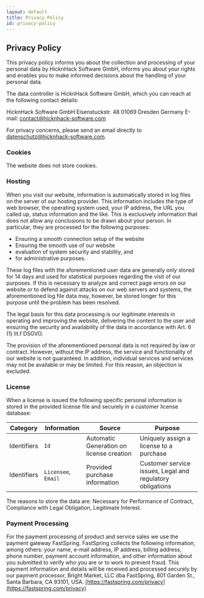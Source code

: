 ```yaml
---
layout: default
title: Privacy Policy
id: privacy-policy
---
```

## Privacy Policy

This privacy policy informs you about the collection and processing of your personal data by HicknHack Software GmbH, informs you about your rights and enables you to make informed decisions about the handling of your personal data.

The data controller is HicknHack Software GmbH, which you can reach at the following contact details:

HicknHack Software GmbH
Eisenstuckstr. 48
01069 Dresden
Germany
E-mail: contact@hicknhack-software.com

For privacy concerns, please send an email directly to datenschutz@hicknhack-software.com.

### Cookies

The website does not store cookies.

### Hosting

When you visit our website, information is automatically stored in log files on the server of our hosting provider. This information includes the type of web browser, the operating system used, your IP address, the URL you called up, status information and the like. This is exclusively information that does not allow any conclusions to be drawn about your person. In particular, they are processed for the following purposes:

* Ensuring a smooth connection setup of the website
* Ensuring the smooth use of our website
* evaluation of system security and stability, and
* for administrative purposes.

These log files with the aforementioned user data are generally only stored for 14 days and used for statistical purposes regarding the visit of our purposes. If this is necessary to analyze and correct page errors on our website or to defend against attacks on our web servers and systems, the aforementioned log file data may, however, be stored longer for this purpose until the problem has been resolved.

The legal basis for this data processing is our legitimate interests in operating and improving the website, delivering the content to the user and ensuring the security and availability of the data in accordance with Art. 6 (1) lit.f DSGVO.

The provision of the aforementioned personal data is not required by law or contract. However, without the IP address, the service and functionality of our website is not guaranteed. In addition, individual services and services may not be available or may be limited. For this reason, an objection is excluded.

### License

When a license is issued the following specific personal information is stored in the provided license file and securely in a customer license database:

|**Category**|**Information**|**Source**|**Purpose**|
|------------|---------------|----------|-----------|
|Identifiers|`Id`|Automatic Generation on license creation|Uniquely assign a license to a purchase|
|Identifiers|`Licensee`, `Email`|Provided purchase information|Customer service issues, Legal and regulatory obligations|

The reasons to store the data are: Necessary for Performance of Contract, Compliance with Legal Obligation, Legitimate Interest.

### Payment Processing

For the payment processing of product and service sales we use the payment gateway FastSpring. FastSpring collects the following information, among others: your name, e-mail address, IP address, billing address, phone number, payment account information, and other information about you submitted to verify who you are or to work to prevent fraud. This payment information and details will be received and processed securely by our payment processor, Bright Market, LLC dba FastSpring, 801 Garden St., Santa Barbara, CA 93101, USA. [https://fastspring.com/privacy](https://fastspring.com/privacy)
